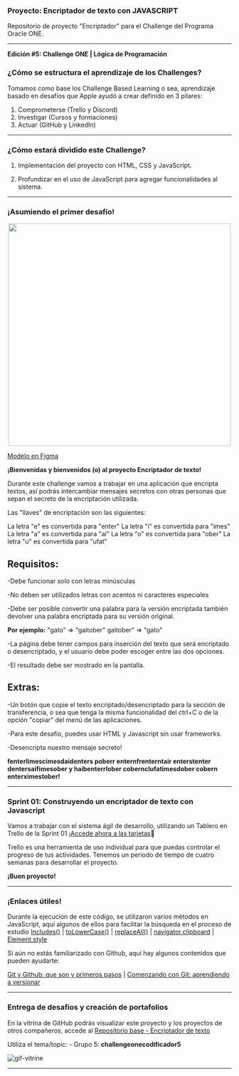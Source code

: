 ### Proyecto: Encriptador de texto con JAVASCRIPT

Repositorio de proyecto "Encriptador" para el Challenge del Programa Oracle ONE.
  

---
**Edición #5: Challenge ONE | Lógica de Programación**


### ¿Cómo se estructura el aprendizaje de los Challenges?

Tomamos como base los Challenge Based Learning o sea, aprendizaje basado en desafíos que Apple ayudó a crear definido en 3 pilares:

1) Comprometerse (Trello y Discord)
2) Investigar (Cursos y formaciones)
3) Actuar (GitHub y LinkedIn)

---

### ¿Cómo estará dividido este Challenge?


1) Implementación del proyecto con HTML, CSS y JavaScript.

2) Profundizar en el uso de JavaScript para agregar funcionalidades al sistema.

---

### ¡Asumiendo el primer desafío!

<p align="center" >
     <img width="500" heigth="300" src="https://user-images.githubusercontent.com/91544872/157673573-5e781ce9-601c-4ea3-9db1-b60bebf717aa.png">
</p>

 [Modelo en Figma](https://www.figma.com/file/trP3p5nEh7XUyB3n2bomjP/Alura-Challenge---Desaf%C3%ADo-1---L%C3%B3gica)


**¡Bienvenidas y bienvenidos (o) al proyecto Encriptador de texto!**

Durante este challenge vamos a trabajar en una aplicación que encripta textos, así podrás intercambiar mensajes secretos con otras personas que sepan el secreto de la encriptación utilizada.

Las "llaves" de encriptación son las siguientes:

La letra "e" es convertida para "enter"
La letra "i" es convertida para "imes"
La letra "a" es convertida para "ai"
La letra "o" es convertida para "ober"
La letra "u" es convertida para "ufat"

## Requisitos:

-Debe funcionar solo con letras minúsculas

-No deben ser utilizados letras con acentos ni caracteres especiales

-Debe ser posible convertir una palabra para la versión encriptada también devolver una palabra encriptada para su versión original.

**Por ejemplo:**
"gato" => "gaitober"
gaitober" => "gato"

-La página debe tener campos para inserción del texto que será encriptado o desencriptado, y el usuario debe poder escoger entre las dos opciones.

-El resultado debe ser mostrado en la pantalla.

## Extras:

-Un botón que copie el texto encriptado/desencriptado para la sección de transferencia, o sea que tenga la misma funcionalidad del ctrl+C o de la opción "copiar" del menú de las aplicaciones.

-Para este desafío, puedes usar HTML y Javascript sin usar frameworks. 

-Desencripta nuestro mensaje secreto!

**fenterlimescimesdaidenters poberr enternfrenterntair enterstenter dentersaifimesober y haibenterrlober cobernclufatimesdober cobern enterximestober!**

---

### Sprint 01: Construyendo un encriptador de texto con Javascript
 
Vamos a trabajar con el sistema ágil de desarrollo, utilizando un Tablero en Trello de la Sprint 01  [¡Accede ahora a las tarjetas](https://trello.com/b/k9WwtdYU/g5-challenge-one-encriptador-de-texto)📅

Trello es una herramienta de uso individual para que puedas controlar el progreso de tus actividades.
Tenemos un periodo de tiempo de cuatro semanas para desarrollar el proyecto.

**¡Buen proyecto!**

---

### ¡Enlaces útiles!

Durante la ejecución de este código, se utilizaron varios métodos en JavaScript, aquí algunos de ellos para facilitar la búsqueda en el proceso de estudio
  [Includes()](https://developer.mozilla.org/pt-BR/docs/Web/JavaScript/Reference/Global_Objects/Array/includes) |
  [toLowerCase()](https://developer.mozilla.org/pt-BR/docs/Web/JavaScript/Reference/Global_Objects/String/toLowerCase) |
  [replaceAll()](https://developer.mozilla.org/pt-BR/docs/Web/JavaScript/Reference/Global_Objects/String/replaceAll) |
  [navigator.clipboard](https://developer.mozilla.org/en-US/docs/Mozilla/Add-ons/WebExtensions/Interact_with_the_clipboard) |
  [Element.style](https://www.w3schools.com/jsref/dom_obj_style.asp)
  
  Si aún no estás familiarizado con Github, aquí hay algunos contenidos que pueden ayudarte:

  [Git y Github: que son y primeros pasos](https://www.aluracursos.com/blog/git-y-github-que-son-y-primeros-pasos)   |
  [Comenzando con Git: aprendiendo a versionar](https://www.aluracursos.com/blog/comenzando-con-git)
 
---

### Entrega de desafíos y creación de portafolios

En la vitrina de GitHub podrás visualizar este proyecto y los proyectos de otros compañeros, accede al [Repositorio base - Encriptador de texto](https://github.com/topics/challengeonecodificador5)

Utiliza el tema/topic:
     - Grupo 5: **challengeonecodificador5**

![gif-vitrine](https://user-images.githubusercontent.com/91544872/153601047-62aee6cb-e3cf-42b3-92c3-7130c996113f.gif)


     
     
--- 



